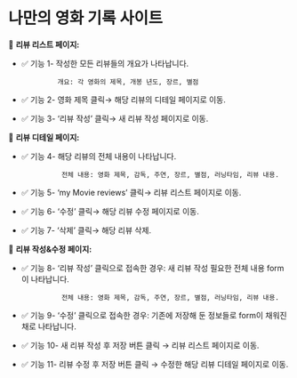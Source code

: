 # 나만의 영화 기록 사이트

📝 **리뷰 리스트 페이지:**

- ✅ 기능 1- 작성한 모든 리뷰들의 개요가 나타납니다.
    
               개요: 각 영화의 제목, 개봉 년도, 장르, 별점
    
- ✅ 기능 2- 영화 제목 클릭→ 해당 리뷰의 디테일 페이지로 이동.
    
- ✅ 기능 3- ‘리뷰 작성’ 클릭→ 새 리뷰 작성 페이지로 이동.
    

📝 **리뷰 디테일 페이지:** 

- ✅ 기능 4- 해당 리뷰의 전체 내용이 나타납니다.
    
                전체 내용: 영화 제목, 감독, 주연, 장르, 별점, 러닝타임, 리뷰 내용. 
    
- ✅ 기능 5- ‘my Movie reviews’ 클릭→  리뷰 리스트 페이지로 이동.
    
- ✅ 기능 6- ‘수정’ 클릭→ 해당 리뷰 수정 페이지로 이동.
    
- ✅ 기능 7- ‘삭제’ 클릭→ 해당 리뷰 삭제. 
    

📝 **리뷰 작성&수정 페이지:**

- ✅ 기능 8- ‘리뷰 작성’ 클릭으로 접속한 경우: 새 리뷰 작성 필요한 전체 내용 form이 나타납니다.
    
                전체 내용: 영화 제목, 감독, 주연, 장르, 별점, 러닝타임, 리뷰 내용. 
    
- ✅ 기능 9- ‘수정’ 클릭으로 접속한 경우: 기존에 저장해 둔 정보들로 form이 채워진 채로 나타납니다.
    
- ✅ 기능 10- 새 리뷰 작성 후 저장 버튼 클릭 → 리뷰 리스트 페이지로 이동.
    
- ✅ 기능 11- 리뷰 수정 후 저장 버튼 클릭 → 수정한 해당 리뷰 디테일 페이지로 이동.